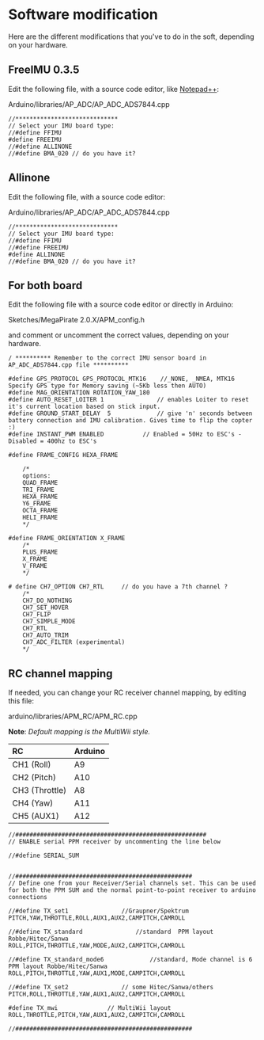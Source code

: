 # Software modification #

Here are the different modifications that you've to do in the soft, depending on your hardware.


## FreeIMU 0.3.5 ##

Edit the following file, with a source code editor, like [Notepad++](http://notepad-plus-plus.org/):

Arduino/libraries/AP\_ADC/AP\_ADC\_ADS7844.cpp

```
//*****************************
// Select your IMU board type:
//#define FFIMU
#define FREEIMU
//#define ALLINONE
//#define BMA_020 // do you have it?
```

## Allinone ##

Edit the following file, with a source code editor:

Arduino/libraries/AP\_ADC/AP\_ADC\_ADS7844.cpp

```
//*****************************
// Select your IMU board type:
//#define FFIMU
//#define FREEIMU
#define ALLINONE
//#define BMA_020 // do you have it?
```

## For both board ##

Edit the following file with a source code editor or directly in Arduino:

Sketches/MegaPirate 2.0.X/APM\_config.h

and comment or uncomment the correct values, depending on your hardware.

```
/ ********** Remember to the correct IMU sensor board in AP_ADC_ADS7844.cpp file **********

#define GPS_PROTOCOL GPS_PROTOCOL_MTK16    //_NONE, _NMEA, MTK16 Specify GPS type for Memory saving (~5Kb less then AUTO)
#define MAG_ORIENTATION	ROTATION_YAW_180
#define AUTO_RESET_LOITER 1 	          // enables Loiter to reset it's current location based on stick input.
#define GROUND_START_DELAY  5	          // give 'n' seconds between battery connection and IMU calibration. Gives time to flip the copter :)
#define INSTANT_PWM ENABLED	          // Enabled = 50Hz to ESC's - Disabled = 400hz to ESC's

#define FRAME_CONFIG HEXA_FRAME

	/*
	options:
	QUAD_FRAME
	TRI_FRAME
	HEXA_FRAME
	Y6_FRAME
	OCTA_FRAME
	HELI_FRAME
	*/

#define FRAME_ORIENTATION X_FRAME
	/*
	PLUS_FRAME
	X_FRAME
	V_FRAME
	*/

# define CH7_OPTION CH7_RTL		// do you have a 7th channel ?
	/*
	CH7_DO_NOTHING
	CH7_SET_HOVER
	CH7_FLIP
	CH7_SIMPLE_MODE
	CH7_RTL
	CH7_AUTO_TRIM
	CH7_ADC_FILTER (experimental)
	*/
```


## RC channel mapping ##

If needed, you can change your RC receiver channel mapping, by editing this file:

arduino/libraries/APM\_RC/APM\_RC.cpp

**Note**: _Default mapping is the MultiWii style._


| **RC** | **Arduino** |
|:-------|:------------|
|CH1 (Roll)|A9           |
|CH2 (Pitch)|A10          |
|CH3 (Throttle)|A8           |
|CH4 (Yaw)|A11          |
|CH5 (AUX1)|A12          |

```
//######################################################
// ENABLE serial PPM receiver by uncommenting the line below

//#define SERIAL_SUM


//##################################################
// Define one from your Receiver/Serial channels set. This can be used for both the PPM SUM and the normal point-to-point receiver to arduino connections

//#define TX_set1				//Graupner/Spektrum					PITCH,YAW,THROTTLE,ROLL,AUX1,AUX2,CAMPITCH,CAMROLL

//#define TX_standard				//standard  PPM layout Robbe/Hitec/Sanwa	ROLL,PITCH,THROTTLE,YAW,MODE,AUX2,CAMPITCH,CAMROLL

//#define TX_standard_mode6				//standard, Mode channel is 6  PPM layout Robbe/Hitec/Sanwa	ROLL,PITCH,THROTTLE,YAW,AUX1,MODE,CAMPITCH,CAMROLL

//#define TX_set2				// some Hitec/Sanwa/others				PITCH,ROLL,THROTTLE,YAW,AUX1,AUX2,CAMPITCH,CAMROLL

#define TX_mwi				// MultiWii layout					ROLL,THROTTLE,PITCH,YAW,AUX1,AUX2,CAMPITCH,CAMROLL

//##################################################
```